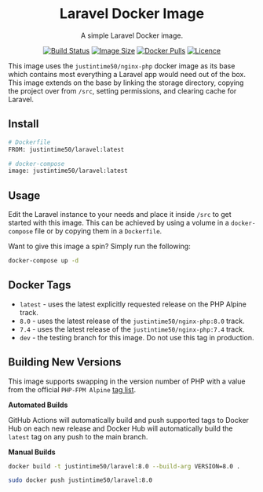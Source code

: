 <div align="center">

# Laravel Docker Image

A simple Laravel Docker image.

[![Build Status](https://github.com/Justintime50/laravel-docker/workflows/build/badge.svg)](https://github.com/Justintime50/laravel-docker/actions)
[![Image Size](https://img.shields.io/docker/image-size/justintime50/laravel)](https://hub.docker.com/repository/docker/justintime50/laravel)
[![Docker Pulls](https://img.shields.io/docker/pulls/justintime50/laravel)](https://hub.docker.com/repository/docker/justintime50/laravel)
[![Licence](https://img.shields.io/github/license/justintime50/laravel-docker)](LICENSE)

</div>

This image uses the `justintime50/nginx-php` docker image as its base which contains most everything a Laravel app would need out of the box. This image extends on the base by linking the storage directory, copying the project over from `/src`, setting permissions, and clearing cache for Laravel.

## Install

```bash
# Dockerfile
FROM: justintime50/laravel:latest

# docker-compose
image: justintime50/laravel:latest
```

## Usage

Edit the Laravel instance to your needs and place it inside `/src` to get started with this image. This can be achieved by using a volume in a `docker-compose` file or by copying them in a `Dockerfile`.

Want to give this image a spin? Simply run the following:

```bash
docker-compose up -d
```

## Docker Tags

- `latest` - uses the latest explicitly requested release on the PHP Alpine track.
- `8.0` - uses the latest release of the `justintime50/nginx-php:8.0` track.
- `7.4` - uses the latest release of the `justintime50/nginx-php:7.4` track.
- `dev` - the testing branch for this image. Do not use this tag in production.

## Building New Versions

This image supports swapping in the version number of PHP with a value from the official `PHP-FPM Alpine` [tag list](https://hub.docker.com/_/php).

**Automated Builds**

GitHub Actions will automatically build and push supported tags to Docker Hub on each new release and Docker Hub will automatically build the `latest` tag on any push to the main branch.

**Manual Builds**

```bash
docker build -t justintime50/laravel:8.0 --build-arg VERSION=8.0 .

sudo docker push justintime50/laravel:8.0
```
